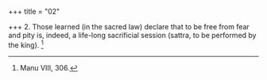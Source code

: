 +++
title = "02"

+++
2. Those learned (in the sacred law) declare that to be free from fear and pity is, indeed, a life-long sacrificial session (sattra, to be performed by the king). [^2] 


[^2]:  Manu VIII, 306.

